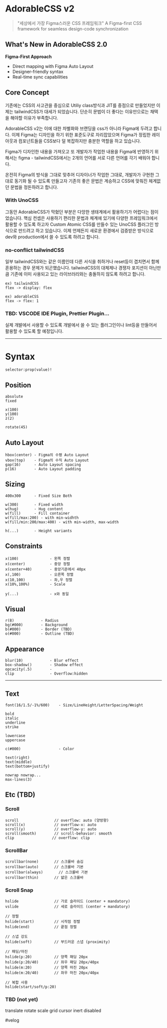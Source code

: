 # AdorableCSS v2

> "세상에서 가장 Figma스러운 CSS 프레임워크"
> A Figma-first CSS framework for seamless design-code synchronization

## What's New in AdorableCSS 2.0

**Figma-First Approach**
- Direct mapping with Figma Auto Layout
- Designer-friendly syntax
- Real-time sync capabilities

## Core Concept

기존에는 CSS의 사고관을 중심으로 Utiliy class방식과 JIT를 중점으로 만들었지만 이제는 tailwindCSS가 대세가 되었습니다. 단순히 문법이 더 좋다는 이유만으로는 채택을 해야할 이유가 부족합니다.

AdorableCSS v2는 이에 대한 차별화와 브랜딩을 css가 아니라 Figma에 두려고 합니다.
이제 Figma는 디자인을 하기 위한 표준도구로 자리잡았으며 Figma가 정립한 레이아웃과 컴포넌트들을 CSS보다 덜 복잡하지만 충분한 역할을 하고 있습니다.

Figma가 디자인한 내용을 가져오고 또 개발자가 작업한 내용을 Figma에 반영하기 위해서는 figma - tailwindCSS에서는 2개의 언어를 서로 다른 언어를 각기 배워야 합니다.

온전히 Figma의 방식을 그대로 맞추어 디자이너가 작업한 그대로, 개발자가 구현한 그대로 동기화 될 수 있도록 만들고자 기존의 좋은 문법은 계승하고 CSS에 맞춰진 체계없던 문법을 정돈하려고 합니다.

### With UnoCSS

그동안 AdorableCSS가 막혔던 부분은 다앙한 생태계에서 활용하기가 어렵다는 점이었습니다. 핵심 컨셉은 사용하기 편리한 문법과 체계에 있기에 다양한 프레임워크에서 활용할 수 있도록 하고자 Custom Atomic CSS를 만들수 있는 UnoCSS 플러그인 방식으로 만드려고 하고 있습니다. 이제 언제든지 새로운 환경에서 검증받은 방식으로 dev와 production에서 쓸 수 있도록 하려고 합니다.

### no-conflict tailwindCSS

일부 tailwindCSS와는 같은 이름인데 다른 서식을 취하거나 reset등이 겹치면서 함께 혼용하는 경우 문제가 되곤했습니다. tailwindCSS의 대체제나 경쟁자 포지션이 아닌만큼 기존에 이미 사용되고 있는 라이브러리와는 충돌하지 않도록 하려고 합니다.

```
ex) tailwindCSS
flex -> display: flex

ex) adorableCSS
flex -> flex: 1
```


### TBD: VSCODE IDE Plugin, Prettier Plugin...

실제 개발에서 사용할 수 있도록 개발에서 쓸 수 있는 플러그인이나 lint등을 만들어서 활용할 수 있도록 할 예정입니다.


---
# Syntax

```
selector:prop(value)!
```


## Position

```
absolute
fixed

x(100)
y(100)
z(2)

rotate(45)
```

## Auto Layout
```
hbox(center) - Figma의 수평 Auto Layout
vbox(top)    - Figma의 수직 Auto Layout
gap(16)      - Auto Layout spacing
p(16)        - Auto Layout padding
```

## Sizing
```
400x300      - Fixed Size Both

w(300)       - Fixed width
w(hug)       - Hug content
w(fill)      - Fill container
w(fill/max:200) - with min-widhth
w(fill/min:200/max:400) - with min-width, max-width

h(...)       - Height variants
```

## Constraints
```
x(100)				- 왼쪽 정렬
x(center)	        - 중앙 정렬
x(center+40)	    - 중앙기준에서 40px
x(,100)				- 오른쪽 정렬
x(10,100)			- 좌,우 정렬
x(10%,100%)			- Scale

y(...)	        	- x와 동일
```


## Visual
```
r(8)            - Radius
bg(#000)        - Background
b(#000)			- Border (TBD)
o(#000)			- Outline (TBD)
```

## Appearance

```
blur(10)			- Blur effect
box-shadow()		- Shadow effect
opcacity(.5)		- 
clip				- Overflow:hidden
```


---
## Text

```
font(16/1.5/-1%/600)    - Size/LineHeight/LetterSpacing/Weight

bold
italic
underline
strike

lowercase
uppercase

c(#000)  		   	    - Color

text(right)
text(middle)
text(bottom+justify)

nowrap nowrap...
max-lines(3)
```


## Etc (TBD)

### Scroll
```
scroll                // overflow: auto (양방향)
scroll(x)             // overflow-x: auto
scroll(y)             // overflow-y: auto
scroll(smooth)        // scroll-behavior: smooth
clip                 // overflow: clip
```

### ScrollBar
```
scrollbar(none)       // 스크롤바 숨김
scrollbar(auto)       // 스크롤바 기본
scrollbar(always)       // 스크롤바 기본
scrollbar(thin)       // 얇은 스크롤바
```

### Scroll Snap
```
hslide                // 가로 슬라이드 (center + mandatory)
vslide                // 세로 슬라이드 (center + mandatory)

// 정렬
hslide(start)         // 시작점 정렬
hslide(end)           // 끝점 정렬

// 스냅 강도
hslide(soft)          // 부드러운 스냅 (proximity)

// 패딩/마진
hslide(p:20)          // 양쪽 패딩 20px
hslide(p:20/40)       // 좌우 패딩 20px/40px
hslide(m:20)          // 양쪽 마진 20px
hslide(m:20/40)       // 좌우 마진 20px/40px

// 복합 사용
hslide(start/soft/p:20)
```


### TBD (not yet)
translate rotate scale
grid
cursor
inert
disabled


#velog